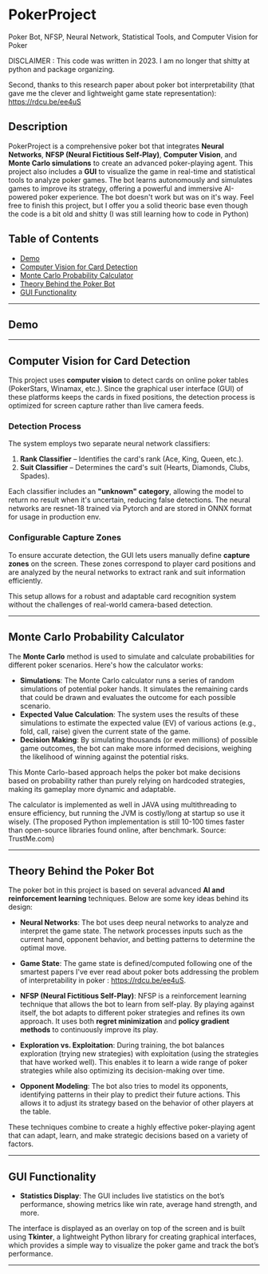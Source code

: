 # PokerProject
Poker Bot, NFSP, Neural Network, Statistical Tools, and Computer Vision for Poker

DISCLAIMER : This code was written in 2023. I am no longer that shitty at python and package organizing.

Second, thanks to this research paper about poker bot interpretability (that gave me the clever and lightweight game state representation): https://rdcu.be/ee4uS

## Description

PokerProject is a comprehensive poker bot that integrates **Neural Networks**, **NFSP (Neural Fictitious Self-Play)**, **Computer Vision**, and **Monte Carlo simulations** to create an advanced poker-playing agent. This project also includes a **GUI** to visualize the game in real-time and statistical tools to analyze poker games. The bot learns autonomously and simulates games to improve its strategy, offering a powerful and immersive AI-powered poker experience. The bot doesn't work but was on it's way. Feel free to finish this project, but I offer you a solid theoric base even though the code is a bit old and shitty (I was still learning how to code in Python)

## Table of Contents
- [Demo](#demo)
- [Computer Vision for Card Detection](#computer-vision-for-card-detection)
- [Monte Carlo Probability Calculator](#monte-carlo-probability-calculator)
- [Theory Behind the Poker Bot](#theory-behind-the-poker-bot)
- [GUI Functionality](#gui-functionality)

---

## Demo


---

## Computer Vision for Card Detection

This project uses **computer vision** to detect cards on online poker tables (PokerStars, Winamax, etc.). Since the graphical user interface (GUI) of these platforms keeps the cards in fixed positions, the detection process is optimized for screen capture rather than live camera feeds.

### Detection Process

The system employs two separate neural network classifiers:

1. **Rank Classifier** – Identifies the card's rank (Ace, King, Queen, etc.).
2. **Suit Classifier** – Determines the card's suit (Hearts, Diamonds, Clubs, Spades).

Each classifier includes an **"unknown" category**, allowing the model to return no result when it's uncertain, reducing false detections.
The neural networks are resnet-18 trained via Pytorch and are stored in ONNX format for usage in production env.

### Configurable Capture Zones

To ensure accurate detection, the GUI lets users manually define **capture zones** on the screen. These zones correspond to player card positions and are analyzed by the neural networks to extract rank and suit information efficiently.

This setup allows for a robust and adaptable card recognition system without the challenges of real-world camera-based detection.

---

## Monte Carlo Probability Calculator

The **Monte Carlo** method is used to simulate and calculate probabilities for different poker scenarios. Here's how the calculator works:

- **Simulations**: The Monte Carlo calculator runs a series of random simulations of potential poker hands. It simulates the remaining cards that could be drawn and evaluates the outcome for each possible scenario.
- **Expected Value Calculation**: The system uses the results of these simulations to estimate the expected value (EV) of various actions (e.g., fold, call, raise) given the current state of the game.
- **Decision Making**: By simulating thousands (or even millions) of possible game outcomes, the bot can make more informed decisions, weighing the likelihood of winning against the potential risks.

This Monte Carlo-based approach helps the poker bot make decisions based on probability rather than purely relying on hardcoded strategies, making its gameplay more dynamic and adaptable.

The calculator is implemented as well in JAVA using multithreading to ensure efficiency, but running the JVM is costly/long at startup so use it wisely.
(The proposed Python implementation is still 10-100 times faster than open-source libraries found online, after benchmark. Source: TrustMe.com)

---

## Theory Behind the Poker Bot

The poker bot in this project is based on several advanced **AI and reinforcement learning** techniques. Below are some key ideas behind its design:

- **Neural Networks**: The bot uses deep neural networks to analyze and interpret the game state. The network processes inputs such as the current hand, opponent behavior, and betting patterns to determine the optimal move.

- **Game State**: The game state is defined/computed following one of the smartest papers I've ever read about poker bots addressing the problem of interpretability in poker : https://rdcu.be/ee4uS.
  
- **NFSP (Neural Fictitious Self-Play)**: NFSP is a reinforcement learning technique that allows the bot to learn from self-play. By playing against itself, the bot adapts to different poker strategies and refines its own approach. It uses both **regret minimization** and **policy gradient methods** to continuously improve its play.

- **Exploration vs. Exploitation**: During training, the bot balances exploration (trying new strategies) with exploitation (using the strategies that have worked well). This enables it to learn a wide range of poker strategies while also optimizing its decision-making over time.

- **Opponent Modeling**: The bot also tries to model its opponents, identifying patterns in their play to predict their future actions. This allows it to adjust its strategy based on the behavior of other players at the table.

These techniques combine to create a highly effective poker-playing agent that can adapt, learn, and make strategic decisions based on a variety of factors.

---

## GUI Functionality

- **Statistics Display**: The GUI includes live statistics on the bot’s performance, showing metrics like win rate, average hand strength, and more.

The interface is displayed as an overlay on top of the screen and is built using **Tkinter**, a lightweight Python library for creating graphical interfaces, which provides a simple way to visualize the poker game and track the bot’s performance.

---
